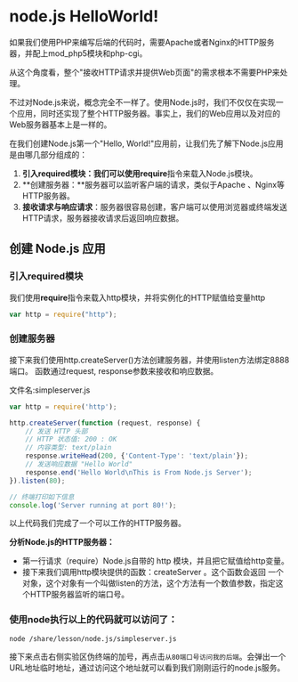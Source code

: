 # node.js HelloWorld!

如果我们使用PHP来编写后端的代码时，需要Apache或者Nginx的HTTP服务器，并配上mod_php5模块和php-cgi。

从这个角度看，整个"接收HTTP请求并提供Web页面"的需求根本不需要PHP来处理。

不过对Node.js来说，概念完全不一样了。使用Node.js时，我们不仅仅在实现一个应用，同时还实现了整个HTTP服务器。事实上，我们的Web应用以及对应的Web服务器基本上是一样的。

在我们创建Node.js第一个"Hello, World!"应用前，让我们先了解下Node.js应用是由哪几部分组成的：

1. **引入required模块：**我们可以使用**require**指令来载入Node.js模块。
2. **创建服务器：**服务器可以监听客户端的请求，类似于Apache 、Nginx等HTTP服务器。
3. **接收请求与响应请求**：服务器很容易创建，客户端可以使用浏览器或终端发送HTTP请求，服务器接收请求后返回响应数据。

## 创建 Node.js 应用

### 引入required模块

我们使用**require**指令来载入http模块，并将实例化的HTTP赋值给变量http

```js
var http = require("http");
```

### 创建服务器

接下来我们使用http.createServer()方法创建服务器，并使用listen方法绑定8888端口。 函数通过request, response参数来接收和响应数据。

文件名:simpleserver.js

```js
var http = require('http');

http.createServer(function (request, response) {
	// 发送 HTTP 头部 
	// HTTP 状态值: 200 : OK
	// 内容类型: text/plain
	response.writeHead(200, {'Content-Type': 'text/plain'});
	// 发送响应数据 "Hello World"
	response.end('Hello World\nThis is From Node.js Server');
}).listen(80);

// 终端打印如下信息
console.log('Server running at port 80!');
```
以上代码我们完成了一个可以工作的HTTP服务器。

**分析Node.js的HTTP服务器：**

- 第一行请求（require）Node.js自带的 http 模块，并且把它赋值给http变量。
- 接下来我们调用http模块提供的函数：createServer 。这个函数会返回 一个对象，这个对象有一个叫做listen的方法，这个方法有一个数值参数，指定这个HTTP服务器监听的端口号。

### 使用node执行以上的代码就可以访问了：

```shell
node /share/lesson/node.js/simpleserver.js
```
接下来点击右侧实验区伪终端的加号，再点击`从80端口号访问我的后端`。会弹出一个URL地址临时地址，通过访问这个地址就可以看到我们刚刚运行的node.js服务。
